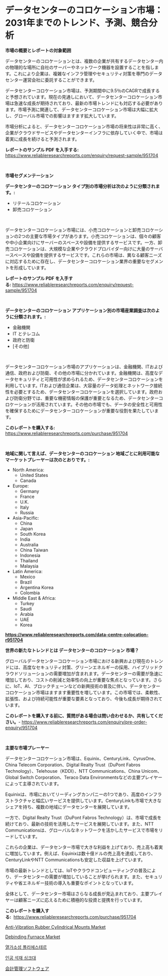 <p><h1>データセンターのコロケーション市場：2031年までのトレンド、予測、競合分析</h1></p><p><strong>市場の概要とレポートの対象範囲</strong></p>
<p><p>データセンターのコロケーションとは、複数の企業が共有するデータセンター内の物理的な場所に自社のサーバーやネットワーク機器を設置することを指します。これにより企業は、複雑なインフラ管理やセキュリティ対策を専門のデータセンター運営会社に委託することができます。</p><p>データセンターコロケーション市場は、予測期間中に9.5％のCAGRで成長すると予想されています。現在の見通しにおいて、データセンターコロケーション市場は急速な成長が期待されており、最新の市場トレンドにも対応する必要があります。市場予測に関連して、データセンターコロケーション市場は大幅に拡大し、グローバル市場での影響はますます拡大しています。</p><p>市場分析によると、データセンターコロケーション市場の将来性は非常に高く、企業がクラウドサービスやデータセンターインフラに依存していく中で、市場は着実に成長を続けると予測されます。</p></p>
<p><strong>レポートのサンプル PDF を入手する:</strong> <a href="https://www.reliableresearchreports.com/enquiry/request-sample/951704">https://www.reliableresearchreports.com/enquiry/request-sample/951704</a></p>
<p>&nbsp;</p>
<p><strong>市場セグメンテーション</strong></p>
<p><strong>データセンターのコロケーション タイプ別の市場分析は次のように分類されます。:</strong></p>
<p><ul><li>リテールコロケーション</li><li>卸売コロケーション</li></ul></p>
<p>&nbsp;</p>
<p><p>データセンターコロケーション市場には、小売コロケーションと卸売コロケーションの2つの主要な市場タイプがあります。小売コロケーションは、個々の顧客や中小企業向けにサーバーのスペースや設備を提供するサービスです。一方、卸売コロケーションは、大規模な企業やクラウドプロバイダー向けに大量のサーバースペースや設備を提供するサービスです。これらの市場は、異なる顧客ニーズに対応するために存在し、データセンターコロケーション業界の重要なセグメントを形成しています。</p></p>
<p><strong>レポートのサンプル PDF を入手する:</strong>&nbsp;<a href="https://www.reliableresearchreports.com/enquiry/request-sample/951704">https://www.reliableresearchreports.com/enquiry/request-sample/951704</a></p>
<p>&nbsp;</p>
<p><strong> データセンターのコロケーション アプリケーション別の市場産業調査は次のように分類されます。:</strong></p>
<p><ul><li>金融機関</li><li>IT とテレコム</li><li>政府と防衛</li><li>[その他]</li></ul></p>
<p>&nbsp;</p>
<p><p>データセンターコロケーション市場のアプリケーションは、金融機関、ITおよび通信、政府および防衛、その他の市場に分かれています。金融機関は、高度なデータセキュリティと可用性が求められるため、データセンターコロケーションを利用しています。ITおよび通信企業は、大容量のデータ処理とネットワーク接続性を必要とするため、データセンターコロケーションを選択しています。政府および防衛分野では、重要な機密情報の保護が重要となるため、データセンターコロケーションが活用されています。その他の市場でも、データの安全性と可用性を確保するためにデータセンターコロケーションが重要な役割を果たしています。</p></p>
<p><strong>このレポートを購入する:</strong>&nbsp; <a href="https://www.reliableresearchreports.com/purchase/951704">https://www.reliableresearchreports.com/purchase/951704</a></p>
<p>&nbsp;</p>
<p><strong>地域に関して言えば、データセンターのコロケーション 地域ごとに利用可能なマーケットプレーヤーは次のとおりです。:</strong></p>
<p><ul>
    <li>
        North America:
        <ul>
            <li>United States</li>
            <li>Canada</li>
        </ul>
    </li>
    <li>
        Europe:
        <ul>
            <li>Germany</li>
            <li>France</li>
            <li>U.K.</li>
            <li>Italy</li>
            <li>Russia</li>
        </ul>
    </li>
    <li>
        Asia-Pacific:
        <ul>
            <li>China</li>
            <li>Japan</li>
            <li>South Korea</li>
            <li>India</li>
            <li>Australia</li>
            <li>China Taiwan</li>
            <li>Indonesia</li>
            <li>Thailand</li>
            <li>Malaysia</li>
        </ul>
    </li>
    <li>
        Latin America:
        <ul>
            <li>Mexico</li>
            <li>Brazil</li>
            <li>Argentina Korea</li>
            <li>Colombia</li>
        </ul>
    </li>
    <li>
        Middle East & Africa:
        <ul>
            <li>Turkey</li>
            <li>Saudi</li>
            <li>Arabia</li>
            <li>UAE</li>
            <li>Korea</li>
        </ul>
    </li>
    </ul></p>
<p><strong><a href="https://www.reliableresearchreports.com/data-centre-colocation-r951704">https://www.reliableresearchreports.com/data-centre-colocation-r951704</a></strong>&nbsp;</p>
<p><strong>世界の新たなトレンドとは データセンターのコロケーション 市場？</strong></p>
<p><p>グローバルデータセンターコロケーション市場における新興および現在のトレンドには、高度なセキュリティ対策、グリーンエネルギーの採用、ハイブリッドクラウドソリューションの需要増加が含まれます。データセンターの需要が急速に増加しており、コストの削減と効率性の向上が重要な焦点となっています。さらに、IoT、AI、ブロックチェーンなどの新興技術の普及に伴い、データセンターコロケーション市場はますます重要性を増しています。この市場では、柔軟性、拡張性、および持続可能性が重要な要素となっており、今後も成長が期待されています。</p></p>
<p><strong>このレポートを購入する前に、質問がある場合は問い合わせるか、共有してください。</strong>- <a href="https://www.reliableresearchreports.com/enquiry/pre-order-enquiry/951704">https://www.reliableresearchreports.com/enquiry/pre-order-enquiry/951704</a></p>
<p>&nbsp;</p>
<p><strong>主要な市場プレーヤー</strong></p>
<p><p>データセンターコロケーション市場は、Equinix、CenturyLink、CyrusOne、China Telecom Corporation、Digital Realty Trust（DuPont Fabros Technology）、Telehouse（KDDI）、NTT Communications、China Unicom、Global Switch Corporation、Teraco Data Environmentsなどの主要プレイヤーによって主導されています。</p><p>Equinixは、市場においてリーディングカンパニーの1つであり、高度のインフラストラクチャと幅広いサービスを提供しています。CenturyLinkも市場で大きなシェアを持ち、複数の地域にデータセンターを展開しています。</p><p>一方で、Digital Realty Trust（DuPont Fabros Technology）は、市場で成長を続けており、最新の技術を活用したサービスを展開しています。また、NTT Communicationsは、グローバルなネットワークを活かしたサービスで市場をリードしています。</p><p>これらの企業は、データセンター市場で大きな利益を上げており、売上高も着実に増加しています。例えば、Equinixは数十億ドルの売上高を達成しており、CenturyLinkやNTT Communicationsも安定した収益を上げています。</p><p>市場の最新トレンドとしては、IoTやクラウドコンピューティングの普及により、データセンターの需要が増加していることが挙げられます。また、セキュリティや省エネルギー技術の導入も重要なポイントとなっています。</p><p>全体として、データセンター市場はさらなる成長が見込まれており、主要プレイヤーは顧客ニーズに応えるために積極的な投資と提携を行っています。</p></p>
<p><strong>このレポートを購入する:</strong>&nbsp;&nbsp;<a href="https://www.reliableresearchreports.com/purchase/951704">https://www.reliableresearchreports.com/purchase/951704</a></p>
<p><p><a href="https://issuu.com/reportprime-2/docs/anti-vibration-rubber-cylindrical-mounts-market-si">Anti-Vibration Rubber Cylindrical Mounts Market</a></p><p><a href="https://view.publitas.com/reportprime-1/debinding-furnace-market-trends-forecast-and-competitive-analysis-to-2031/">Debinding Furnace Market</a></p><p><a href="https://github.com/vsoq0zknh59/Market-Research-Report-List-1/blob/main/203492141664.md">열가소성 폴리에스테르</a></p><p><a href="https://medium.com/@felipegrrady654556/%EC%9D%B8%EA%B3%B5%EC%84%9D-%EC%96%91%EC%8B%9D%EB%A5%98-%EC%8B%9C%EC%9E%A5-%EA%B7%9C%EB%AA%A8%EB%8A%94-%EA%B8%80%EB%A1%9C%EB%B2%8C-%EC%82%B0%EC%97%85%EC%97%90%EC%84%9C-%EC%B5%9C%EC%A0%81%EC%9D%98-%EB%A7%88%EC%BC%80%ED%8C%85-%EC%B1%84%EB%84%90%EC%9D%84-%EB%B3%B4%EC%97%AC%EC%A4%8D%EB%8B%88%EB%8B%A4-1b2089ec5924">인공 석재 싱크대</a></p><p><a href="https://github.com/VellaJacobi2023/Market-Research-Report-List-1/blob/main/160620645774.md">会計管理ソフトウェア</a></p></p>